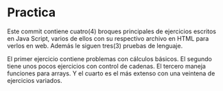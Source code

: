 # Practica
Este commit contiene cuatro(4) broques principales de ejercicios escritos en Java Script, varios de ellos con su respectivo archivo en HTML para verlos en web. Además le siguen tres(3) pruebas de lenguaje.

El primer ejercicio contiene problemas con cálculos básicos.
El segundo tiene unos pocos ejercicios con control de cadenas.
El tercero maneja funciones para arrays.
Y el cuarto es el más extenso con una veintena de ejercicios variados.
